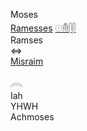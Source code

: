 Moses  
[Ramesses](https://en.wikipedia.org/wiki/Ramesses_II) [𓇳](𓇳)[𓄟](𓄟)[𓋴](𓋴)[𓋴](𓋴)  
Ramses  
⇔  
[Misraim](Human)  
  
𓇺   
Iah   
YHWH  
Achmoses